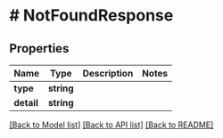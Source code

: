 # # NotFoundResponse

## Properties

Name | Type | Description | Notes
------------ | ------------- | ------------- | -------------
**type** | **string** |  |
**detail** | **string** |  |

[[Back to Model list]](../../README.md#models) [[Back to API list]](../../README.md#endpoints) [[Back to README]](../../README.md)
